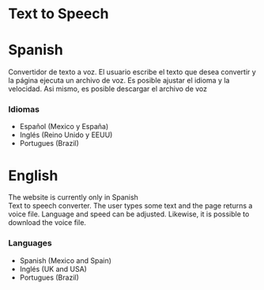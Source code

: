 # Text to Speech

# Spanish
Convertidor de texto a voz. El usuario escribe el texto que desea convertir y la página ejecuta un archivo de voz. Es posible ajustar el idioma y la velocidad. Asi mismo, es posible descargar el archivo de voz

### Idiomas
- Español (Mexico y España)
- Inglés (Reino Unido y EEUU)
- Portugues (Brazil)


# English

The website is currently only in Spanish <br>
Text to speech converter. The user types some text and the page returns a voice file. Language and speed can be adjusted. Likewise, it is possible to download the voice file. 

### Languages
- Spanish (Mexico and Spain)
- Inglés (UK and  USA)
- Portugues (Brazil)


